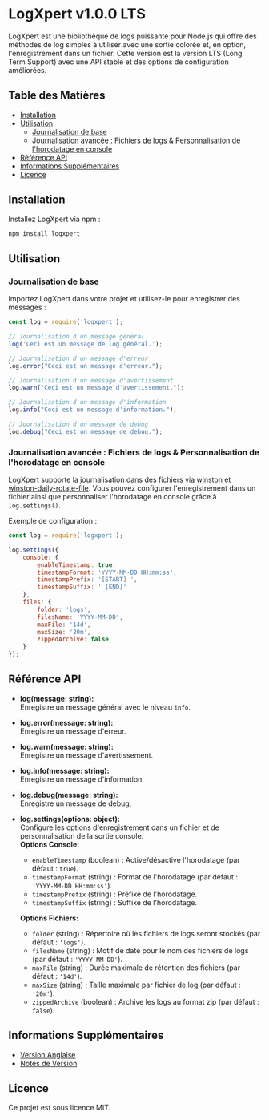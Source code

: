 # LogXpert v1.0.0 LTS

LogXpert est une bibliothèque de logs puissante pour Node.js qui offre des méthodes de log simples à utiliser avec une sortie colorée et, en option, l'enregistrement dans un fichier. Cette version est la version LTS (Long Term Support) avec une API stable et des options de configuration améliorées.

## Table des Matières
- [Installation](#installation)
- [Utilisation](#utilisation)
  - [Journalisation de base](#journalisation-de-base)
  - [Journalisation avancée : Fichiers de logs & Personnalisation de l'horodatage en console](#journalisation-avancee-fichiers-de-logs--personnalisation-de-lhorodatage-en-console)
- [Référence API](#référence-api)
- [Informations Supplémentaires](#informations-supplémentaires)
- [Licence](#licence)

## Installation

Installez LogXpert via npm :

```sh
npm install logxpert
```

## Utilisation

### Journalisation de base

Importez LogXpert dans votre projet et utilisez-le pour enregistrer des messages :

```js
const log = require('logxpert');

// Journalisation d'un message général
log('Ceci est un message de log général.');

// Journalisation d'un message d'erreur
log.error("Ceci est un message d'erreur.");

// Journalisation d'un message d'avertissement
log.warn("Ceci est un message d'avertissement.");

// Journalisation d'un message d'information
log.info("Ceci est un message d'information.");

// Journalisation d'un message de debug
log.debug("Ceci est un message de debug.");
```

### Journalisation avancée : Fichiers de logs & Personnalisation de l'horodatage en console

LogXpert supporte la journalisation dans des fichiers via [winston](https://github.com/winstonjs/winston) et [winston-daily-rotate-file](https://github.com/winstonjs/winston-daily-rotate-file). Vous pouvez configurer l'enregistrement dans un fichier ainsi que personnaliser l'horodatage en console grâce à `log.settings()`.

Exemple de configuration :

```js
const log = require('logxpert');

log.settings({ 
    console: { 
        enableTimestamp: true,
        timestampFormat: 'YYYY-MM-DD HH:mm:ss',
        timestampPrefix: '[START] ',
        timestampSuffix: ' [END]'
    },
    files: { 
        folder: 'logs', 
        filesName: 'YYYY-MM-DD', 
        maxFile: '14d', 
        maxSize: '20m', 
        zippedArchive: false
    }
});
```

## Référence API

- **log(message: string):**  
  Enregistre un message général avec le niveau `info`.

- **log.error(message: string):**  
  Enregistre un message d'erreur.

- **log.warn(message: string):**  
  Enregistre un message d'avertissement.

- **log.info(message: string):**  
  Enregistre un message d'information.

- **log.debug(message: string):**  
  Enregistre un message de debug.

- **log.settings(options: object):**  
  Configure les options d'enregistrement dans un fichier et de personnalisation de la sortie console.  
  **Options Console:**
  - `enableTimestamp` (boolean) : Active/désactive l'horodatage (par défaut : `true`).
  - `timestampFormat` (string) : Format de l'horodatage (par défaut : `'YYYY-MM-DD HH:mm:ss'`).
  - `timestampPrefix` (string) : Préfixe de l'horodatage.
  - `timestampSuffix` (string) : Suffixe de l'horodatage.
  
  **Options Fichiers:**
  - `folder` (string) : Répertoire où les fichiers de logs seront stockés (par défaut : `'logs'`).
  - `filesName` (string) : Motif de date pour le nom des fichiers de logs (par défaut : `'YYYY-MM-DD'`).
  - `maxFile` (string) : Durée maximale de rétention des fichiers (par défaut : `'14d'`).
  - `maxSize` (string) : Taille maximale par fichier de log (par défaut : `'20m'`).
  - `zippedArchive` (boolean) : Archive les logs au format zip (par défaut : `false`).

## Informations Supplémentaires

- [Version Anglaise](./README.md)
- [Notes de Version](./PATCHNOTE.fr.md)

## Licence

Ce projet est sous licence MIT.